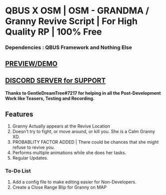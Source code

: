 # QBUS X OSM | OSM - GRANDMA / Granny Revive Script | For High Quality RP | 100% Free 

### Dependencies : QBUS Framework and Nothing Else

## [PREVIEW/DEMO](https://www.youtube.com/watch?v=26tDBc0C0Vk)

## [DISCORD SERVER for SUPPORT](https://discord.gg/trxbpW6S)

#### Thanks to GentleDreamTree#7217 for helping in all the Post-Development Work like Teasers, Testing and Recording. 

## Features
1. Granny Actually appears at the Revive Location 
2. Doesn't try to fight, or move around, or kill you. She is a Calm Granny XD. 
3. PROBABLITY FACTOR ADDED | There could be chances that she might refuse to revive you.
4. Performs multiple animations while she does her tasks. 
5. Regular Updates. 

### To-Do List 
1. Add a config file to make editing easier for Non-Developers. 
2. Create a Close Range Blip for Granny on MAP
